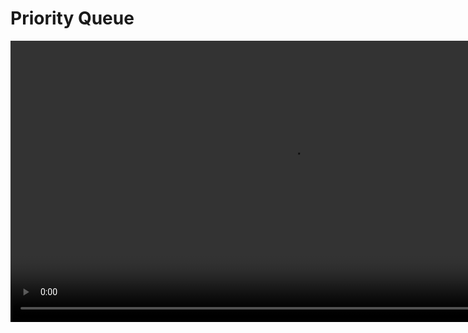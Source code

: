 # Priority Queue

<video src="https://youtu.be/wptevk0bshY" preview-src="pq.jpeg" mini-player="true" width="900" />

## Definition

<table>
<tr>
<td>

![queue2.jpeg](queue2.jpeg)
{ thumbnail="true"}

</td>
<td>

![pq.jpeg](pq.jpeg)
{ thumbnail="true"}

</td>
</tr>
</table>


<note>
A priority queue is a special type of queue in which each element is associated with a priority and is served according to its priority. If elements with the same priority occur, they are served according to their order in the queue.
</note>

### Applications

<table>
<tr>
<td>

**Data compression in Huffman code**

<br/>

![pq1.jpeg](pq1.jpeg)
{ thumbnail="true"}

</td>
<td>

**Network Routing**

<br/>

![pq2.jpeg](pq2.jpeg)
{ thumbnail="true"}

</td>
<td>

**CPU Scheduling**

<br/>

![pq3.jpeg](pq3.jpeg)
{ thumbnail="true"}

</td>
</tr>
<tr>
<td colspan="3">

**Other Examples**

- Dijkstra's algorithm
- Prim's algorithm
- Huffman coding
- Discrete event simulation
- Operating systems
- Artificial intelligence
- Data compression
- Data encryption
- Event-driven simulation such as customers waiting in a queue.
- Finding Kth largest/smallest element.
- Scheduling tasks based on priority.

</td>
</tr>
</table>

### Properties

<procedure>

<table>
<tr>
<td>

**Reflexive**

<br/>

```tex
k_1 <= k_2
```

</td>
<td>

**Antisymmetric**

<br/>

```tex
\begin{align*}
k_1 \le k_2 \land k_2 \le k_1  \\ \\
\Rightarrow k_1 = k_2
\end{align*}
```

</td>
<td>

**Transitive**

<br/>

```tex
\begin{align*}
k_1 \le k_2 \land k_2 \le k_3  \\ \\
\Rightarrow k_1 \le k_3
\end{align*}
```

</td>
</tr>
</table>

<table>
<tr>
<td>

**Queue**

- basic operations: 
  - enqueue, dequeue, front, rear, isEmpty, isFull, size, clear, display
- always remove the item least recently added

</td>
<td>

**Priority Queue**

- basic operations: 
  - insert, removeMax, getMax, isEmpty, isFull, size, clear, display
- MaxPQ
  - always remove the item with the highest priority
- MinPQ
  - always remove the item with the lowest priority

</td>
</tr>
</table>

</procedure>

![](https://media.geeksforgeeks.org/wp-content/cdn-uploads/Priority-Queue-min-1024x512.png)

### Operations and Implementation

<procedure>

<deflist default-state="collapsed">

<def title="Enqueue" default-state="collapsed">

Adds an item to the queue based on priority.

```text
procedure enqueue(item, priority)
    if queue is full
        return overflow error
    else
        insert item at the rear of the queue
        insert priority at the rear of the queue
end procedure
```

</def>
<def title="Dequeue">

Removes an item from the queue based on priority.

```text
procedure dequeue()
    if queue is empty
        return underflow error
    else
        remove item from the front of the queue
        remove priority from the front of the queue
end procedure
```

</def>
<def title="Front">

Get the highest priority item from the queue.

```text
procedure front()
    if queue is empty
        return underflow error
    else
        return item at the front of the queue
end procedure
```

</def>
<def title="Rear">

Get the lowest priority item from the queue.

```text
procedure rear()
    if queue is empty
        return underflow error
    else
        return item at the rear of the queue
end procedure
```

</def>
<def title="isEmpty">

Check if the queue is empty.

```text
procedure isEmpty()
    if queue is empty
        return true
    else
        return false
end procedure
```

</def>
<def title="isFull">

Check if the queue is full.

```text
procedure isFull()
    if queue is full
        return true
    else
        return false
end procedure
```

</def>
<def title="Size">

Get the number of items in the queue.

```text
procedure size()
    return number of items in the queue
end procedure
```

</def>
<def title="Clear">

Clear the queue.

```text
procedure clear()
    remove all items from the queue
end procedure
```

</def>
<def title="Display">

Display the items in the queue.

```text
procedure display()
    for each item in the queue
        print item
end procedure
```

</def>
<def title="Change Priority">

Change the priority of an item in the queue.

```text
procedure changePriority(item, priority)
    if queue is empty
        return underflow error
    else
        for each item in the queue
            if item = item
                change priority of item to priority
                return
            end if
        end for
        return item not found error
end procedure
```

</def>
<def title="Peek">

Get the priority of an item in the queue.

```text

procedure peek(item)
    if queue is empty
        return underflow error
    else
        for each item in the queue
            if item = item
                return priority of item
            end if
        end for
        return item not found error
end procedure
```

</def>
<def title="Contains">

Check if an item is in the queue.

```text
procedure contains(item)
    if queue is empty
        return false
    else
        for each item in the queue
            if item = item
                return true
            end if
        end for
        return false
end procedure
```

</def>
<def title="Copy">

Copy the queue to another queue.

```text
procedure copy()
    create a new queue
    for each item in the queue
        insert item at the rear of the new queue
    end for
    return new queue
end procedure
```

</def>
<def title="Split">

Split a queue into two queues.

```text 
procedure split()
    create two new queues
    for each item in the queue
        if item is even
            insert item at the rear of the first new queue
        else
            insert item at the rear of the second new queue
        end if
    end for
    return two new queues
end procedure
```

</def>
<def title="Sort">

Sort the items in the queue based on priority.

```text
procedure sort()
    create a new queue
    while queue is not empty
        remove item from the front of the queue
        insert item at the rear of the new queue
    end while
    return new queue
end procedure
```

</def>
<def title="Shuffle">

Shuffle the items in the queue.

```text
procedure shuffle()
    create a new queue
    while queue is not empty
        remove item from the front of the queue
        insert item at a random position in the new queue
    end while
    return new queue
end procedure
```

</def>
<def title="Swap">

Swap two items in the queue.

```text
procedure swap(item1, item2)
    if queue is empty
        return underflow error
    else
        for each item in the queue
            if item = item1
                swap item1 with item2
                return
            end if
        end for
        return item1 not found error
end procedure
```

</def>
</deflist>

</procedure>

### Performance

<table>
<tr>
<th>Operation</th>
<th>Sorted Array/List</th>
<th>Unsorted Array/List</th>
</tr>
<tr>
<td>Insert</td>
<td>

```tex
O(n)
```
</td>
<td>

```tex
O(1)
```
</td>
</tr>
<tr>
<td>Remove</td>
<td>

```tex
O(1)
```
</td>
<td>

```tex
O(n)
```
</td>
</tr>
<tr>
<td>Find Max/Min</td>
<td>

```tex
O(1)
```
</td>
<td>

```tex
O(n)
```
</td>
</tr>

</table>

### Implementations (html table)

<table>
<tr>
<th>Collection Type</th>
<th>Insert</th>
<th>Remove</th>
<th>Peek</th>
</tr>
<tr>
<td>Array</td>
<td>

```tex
O(1)
```
</td>
<td>

```tex
O(1)
```
</td>
<td>

```tex
O(1)
```
</td>
</tr>
<tr>
<td>Linked List</td>
<td>

```tex
O(n)
```
</td>
<td>

```tex
O(1)
```
</td>
<td>

```tex
O(1)
```
</td>
</tr>
<tr>
<td>Binary Heap</td>
<td>

```tex
O(log n)
```
</td>
<td>

```tex
O(log n)
```
</td>
<td>

```tex
O(1)
```
</td>
</tr>
<tr>
<td>Binary Search Tree</td>
<td>

```tex
O(log n)
```
</td>
<td>

```tex
O(log n)
```
</td>
<td>

```tex
O(1)
```
</td>
</tr>
</table>

*_Note: Assumes all collections are unsorted_*

### Advantages and Disadvantages

<table>
<tr>
<td>Advantages</td>
<td>Disadvantages</td>
</tr>
<tr>
<td>
<deflist>
<def title="Faster access">
    Elements in a priority queue are ordered by priority, one can easily retrieve the highest priority element without having to search through the entire queue.
</def>
<def title="Efficient">
    Are used in many algorithms to improve their efficiency, such as Dijkstra’s algorithm for finding the shortest path in a graph and the A* search algorithm for pathfinding.
</def>
<def title="Dynamic Ordering">
    Elements in a priority queue can have their priority values updated, which allows the queue to dynamically reorder itself as priorities change.
</def>
<def title="Real-time systems">
    Allow you to quickly retrieve the highest priority element, they are often used in real-time systems where time is of the essence.
</def>
</deflist>
</td>
<td>
<deflist>
<def title="Complexity">
    Are more complex than simple data structures like arrays and linked lists, and may be more difficult to implement and maintain.
</def>
<def title="Less efficient">
    In some cases, other data structures like heaps or binary search trees may be more efficient for certain operations, such as finding the minimum or maximum element in the queue.
</def>
<def title="Memory">
    Storing the priority value for each element in a priority queue can take up additional memory, which may be a concern in systems with limited resources.
</def>
<def title="Less predictable">
    The order of elements in a priority queue is determined by their priority values, the order in which elements are retrieved may be less predictable than with other data structures like stacks or queues, which follow a first-in, first-out (FIFO) or last-in, first-out (LIFO) order.
</def>
</deflist>
</td>
</tr>
</table>







